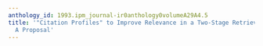 ```yaml
---
anthology_id: 1993.ipm_journal-ir0anthology0volumeA29A4.5
title: '"Citation Profiles" to Improve Relevance in a Two-Stage Retrieval System:
  A Proposal'
---
```

